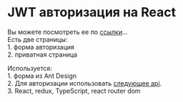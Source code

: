 # JWT авторизация на React <br/>
 Вы можете посмотреть ее по <a href='https://jwf-form.vercel.app/'>ссылки</a>...
 <br/>
Есть две страницы: <br/>
	1. форма авторизация <br/>
	2. приватная страница <br/>

Используется: <br/> 1. форма из Ant Design <br/> 2. Для авторизации использовать <a href="https://dummyjson.com/">следующее api</a>. <br/> 3. React, redux, TypeScript, react router dom <br/>
